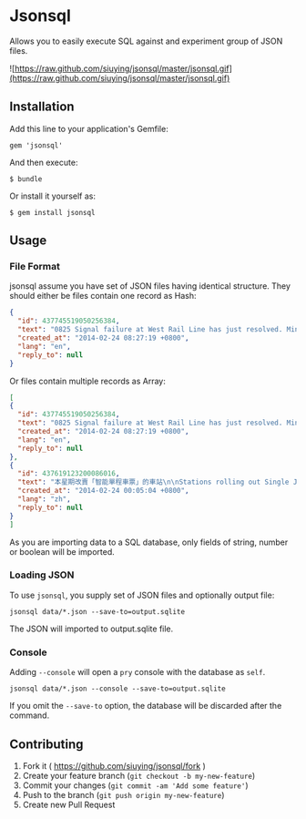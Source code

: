 # Jsonsql

Allows you to easily execute SQL against and experiment group of JSON files.

![https://raw.github.com/siuying/jsonsql/master/jsonsql.gif](https://raw.github.com/siuying/jsonsql/master/jsonsql.gif)

## Installation

Add this line to your application's Gemfile:

    gem 'jsonsql'

And then execute:

    $ bundle

Or install it yourself as:

    $ gem install jsonsql

## Usage

### File Format

jsonsql assume you have set of JSON files having identical structure. They should either be files contain one record as Hash:

```json
{
  "id": 437745519050256384,
  "text": "0825 Signal failure at West Rail Line has just resolved. Minor delay",
  "created_at": "2014-02-24 08:27:19 +0800",
  "lang": "en",
  "reply_to": null
}
```

Or files contain multiple records as Array:

```json
[
{
  "id": 437745519050256384,
  "text": "0825 Signal failure at West Rail Line has just resolved. Minor delay",
  "created_at": "2014-02-24 08:27:19 +0800",
  "lang": "en",
  "reply_to": null
},
{
  "id": 437619123200086016,
  "text": "本星期改賣「智能單程車票」的車站\n\nStations rolling out Single Journey Smart Tickets in this week： \n\nhttp://t.co/nyueEn151y  #SJST",
  "created_at": "2014-02-24 00:05:04 +0800",
  "lang": "zh",
  "reply_to": null
}
]
```

As you are importing data to a SQL database, only fields of string, number or boolean will be imported.

### Loading JSON

To use ``jsonsql``, you supply set of JSON files and optionally output file:

```
jsonsql data/*.json --save-to=output.sqlite
```

The JSON will imported to output.sqlite file.

### Console

Adding ``--console`` will open a ``pry`` console with the database as ``self``.

```
jsonsql data/*.json --console --save-to=output.sqlite
```

If you omit the ``--save-to`` option, the database will be discarded after the command.

## Contributing

1. Fork it ( https://github.com/siuying/jsonsql/fork )
2. Create your feature branch (`git checkout -b my-new-feature`)
3. Commit your changes (`git commit -am 'Add some feature'`)
4. Push to the branch (`git push origin my-new-feature`)
5. Create new Pull Request
